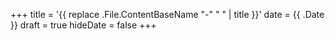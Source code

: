 +++
title = '{{ replace .File.ContentBaseName "-" " " | title }}'
date = {{ .Date }}
draft = true
hideDate = false
+++
